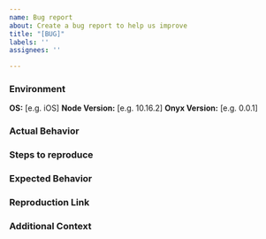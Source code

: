 ```yaml
---
name: Bug report
about: Create a bug report to help us improve
title: "[BUG]"
labels: ''
assignees: ''

---
```


### Environment
**OS:** [e.g. iOS]
**Node Version:** [e.g. 10.16.2]
**Onyx Version:** [e.g. 0.0.1]

### Actual Behavior
<!-- A clear and concise description of what the bug is. -->

### Steps to reproduce
<!-- Steps to reproduce the bug you are experiencing. -->

### Expected Behavior
<!-- A clear and concise description of what you expected to happen. -->

### Reproduction Link
<!--
Please provide a minimal repository on GitHub that reproduces the issue or bug you are experiencing.
Issues without a reproduction link are likely to be put behind issues containing reproduction links.
-->

### Additional Context
<!-- Add any other context about the problem here. If applicable, add screenshots to help describe the problem -->

